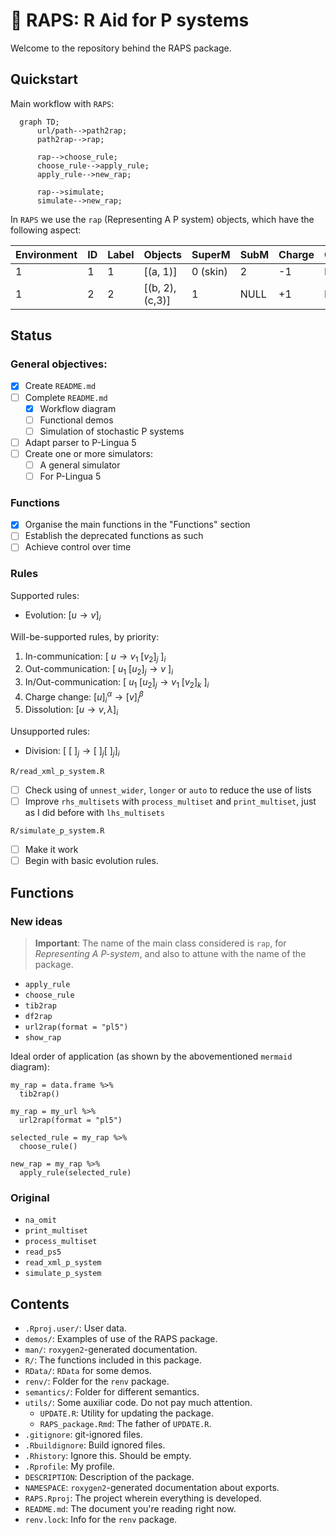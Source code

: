 # 🎤 RAPS: R Aid for P systems
Welcome to the repository behind the RAPS package.

## Quickstart
<!-- Help for mermaid: http://mermaid-js.github.io/mermaid/#/ -->
Main workflow with `RAPS`:
```mermaid
  graph TD;
      url/path-->path2rap;
      path2rap-->rap;
      
      rap-->choose_rule;
      choose_rule-->apply_rule;
      apply_rule-->new_rap;

      rap-->simulate;
      simulate-->new_rap;
```

In `RAPS` we use the `rap` (Representing A P system) objects, which have the following aspect:

Environment | ID | Label | Objects         | SuperM   | SubM | Charge | Other_params | 
------------|----|-------|-----------------|----------|------|--------|--------------|
1           | 1  | 1     | [(a, 1)]        | 0 (skin) | 2    |     -1 | NULL         |
1           | 2  | 2     | [(b, 2), (c,3)] | 1        | NULL |     +1 | NULL         |

## Status

### **General objectives:**
- [x] Create `README.md`
- [ ] Complete `README.md`
  - [x] Workflow diagram
  - [ ] Functional demos
  - [ ] Simulation of stochastic P systems

- [ ] Adapt parser to P-Lingua 5
- [ ] Create one or more simulators:
  - [ ] A general simulator
  - [ ] For P-Lingua 5

### **Functions**
- [x] Organise the main functions in the "Functions" section
- [ ] Establish the deprecated functions as such
- [ ] Achieve control over time

### **Rules**

Supported rules:
* Evolution: $[u \rightarrow v]_i$

Will-be-supported rules, by priority:
1. In-communication: $[\ u \rightarrow v_1 \ [v_2]_j\ ]_i$
2. Out-communication: $[\ u_1 \ [u_2]_j \rightarrow v\ ]_i$
3. In/Out-communication: $[\ u_1 \ [u_2]_j \rightarrow v_1 \ [v_2]_k\ ]_i$
2. Charge change: $[u]_i^{\alpha}  \rightarrow [v]_i^{\beta}$
4. Dissolution: $[u \rightarrow v, \lambda]_i$

Unsupported rules:
* Division: $[\ [\ ]_j \rightarrow [\ ]_j [\ ]_j]_i$

`R/read_xml_p_system.R`
- [ ] Check using of `unnest_wider`, `longer` or `auto` to reduce the use of lists
- [ ] Improve `rhs_multisets` with `process_multiset` and `print_multiset`, just as I did before with `lhs_multisets`

`R/simulate_p_system.R`
- [ ]  Make it work
  - [ ] Begin with basic evolution rules.
  
## Functions

### New ideas
> **Important**: The name of the main class considered is `rap`, for *Representing A P-system*, and also to attune with the name of the package.

* `apply_rule`
* `choose_rule`
* `tib2rap`
* `df2rap`
* `url2rap(format = "pl5")`
* `show_rap`

Ideal order of application (as shown by the abovementioned `mermaid` diagram):
```{r}
my_rap = data.frame %>%
  tib2rap()
  
my_rap = my_url %>%
  url2rap(format = "pl5")
  
selected_rule = my_rap %>%
  choose_rule()
  
new_rap = my_rap %>%
  apply_rule(selected_rule)
```

### Original
* `na_omit`
* `print_multiset`
* `process_multiset`
* `read_ps5`
* `read_xml_p_system`
* `simulate_p_system`

## Contents
* `.Rproj.user/`: User data.
* `demos/`: Examples of use of the RAPS package.
* `man/`: `roxygen2`-generated documentation.
* `R/`: The functions included in this package.
* `RData/`: `RData` for some demos.
* `renv/`: Folder for the `renv` package.
* `semantics/`: Folder for different semantics.
* `utils/`: Some auxiliar code. Do not pay much attention.
  * `UPDATE.R`: Utility for updating the package.
  * `RAPS_package.Rmd`: The father of `UPDATE.R`.
* `.gitignore`: git-ignored files.
* `.Rbuildignore`: Build ignored files.
* `.Rhistory`: Ignore this. Should be empty.
* `.Rprofile`: My profile.
* `DESCRIPTION`: Description of the package.
* `NAMESPACE`: `roxygen2`-generated documentation about exports.
* `RAPS.Rproj`: The project wherein everything is developed.
* `README.md`: The document you're reading right now.
* `renv.lock`: Info for the `renv` package.
